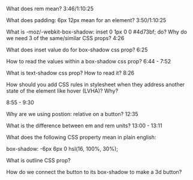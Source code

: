 What does rem mean? 
3:46/1:10:25

What does padding: 6px 12px mean for an element?
3:50/1:10:25

What is -moz/-webkit-box-shadow: inset 0 1px 0 0 #4d73bf; do? Why do we need 3 of the same/similar CSS props?
4:26

What does inset value do for box-shadow css prop?
6:25

How to read the values within a box-shadow css prop?
6:44 - 7:52

What is text-shadow css prop? How to read it?
8:26 

How should you add CSS rules in stylesheet when they address another state of the element like hover (LVHA)? Why?

8:55 - 9:30

Why are we using postion: relative on a button?
12:35 

What is the difference between em and rem units?
13:00 - 13:11

What does the following CSS property mean in plain english: 

box-shadow: -6px 6px 0 hsl(16, 100%, 30%);


What is outline CSS prop?

How do we connect the button to its box-shadow to make a 3d button?